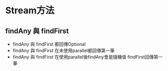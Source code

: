 # Stream方法
## findAny 與 findFirst
* findAny 與 findFirst 都回傳Optional
* findAny 與 findFirst 在未使用parallel都回傳第一筆
* findAny 與 findFirst 在使用parallel後findAny會是隨機值 findFirst回傳第一筆